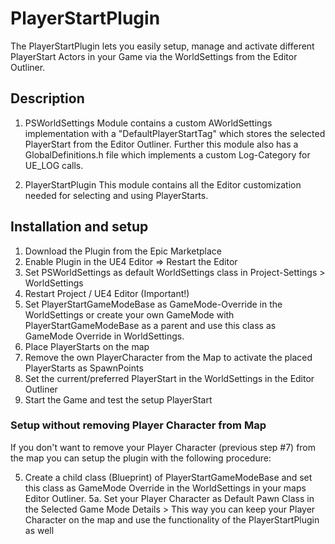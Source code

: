 # PlayerStartPlugin
The PlayerStartPlugin lets you easily setup, manage and activate different PlayerStart Actors in your Game via the WorldSettings from the Editor Outliner.

## Description 

1. PSWorldSettings
Module contains a custom AWorldSettings implementation with a "DefaultPlayerStartTag" which stores the selected PlayerStart from the Editor Outliner. Further this module also has a GlobalDefinitions.h file which implements a custom Log-Category for UE_LOG calls.

2. PlayerStartPlugin
This module contains all the Editor customization needed for selecting and using PlayerStarts.


## Installation and setup 
1. Download the Plugin from the Epic Marketplace
2. Enable Plugin in the UE4 Editor => Restart the Editor
3. Set PSWorldSettings as default WorldSettings class in Project-Settings > WorldSettings
4. Restart Project / UE4 Editor (Important!)
5. Set PlayerStartGameModeBase as GameMode-Override in the WorldSettings or create your own GameMode with PlayerStartGameModeBase as a parent and use this class as GameMode Override in WorldSettings.
6. Place PlayerStarts on the map
7. Remove the own PlayerCharacter from the Map to activate the placed PlayerStarts as SpawnPoints
8. Set the current/preferred PlayerStart in the WorldSettings in the Editor Outliner
9. Start the Game and test the setup PlayerStart

### Setup without removing Player Character from Map
If you don't want to remove your Player Character (previous step #7) from the map you can setup the plugin with the following procedure:

5. Create a child class (Blueprint) of PlayerStartGameModeBase and set this class as GameMode Override in the WorldSettings in your maps Editor Outliner.
5a. Set your Player Character as Default Pawn Class in the Selected Game Mode Details > This way you can keep your Player Character on the map and use the functionality of the PlayerStartPlugin as well
